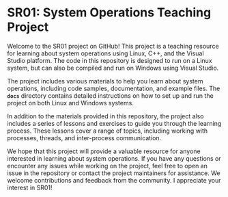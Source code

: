 # **SR01: System Operations Teaching Project**

Welcome to the SR01 project on GitHub! This project is a teaching resource for learning about system operations using Linux, C++, and the Visual Studio platform. The code in this repository is designed to run on a Linux system, but can also be compiled and run on Windows using Visual Studio.

The project includes various materials to help you learn about system operations, including code samples, documentation, and example files. The **`docs`** directory contains detailed instructions on how to set up and run the project on both Linux and Windows systems.

In addition to the materials provided in this repository, the project also includes a series of lessons and exercises to guide you through the learning process. These lessons cover a range of topics, including working with processes, threads, and inter-process communication.

We hope that this project will provide a valuable resource for anyone interested in learning about system operations. If you have any questions or encounter any issues while working on the project, feel free to open an issue in the repository or contact the project maintainers for assistance. We welcome contributions and feedback from the community. I appreciate your interest in SR01!
